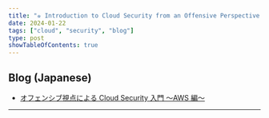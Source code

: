 ```yaml
---
title: "⭐︎ Introduction to Cloud Security from an Offensive Perspective (AWS Edition)"
date: 2024-01-22
tags: ["cloud", "security", "blog"]
type: post
showTableOfContents: true
---
```


## Blog (Japanese)
- [オフェンシブ視点による Cloud Security 入門 〜AWS 編〜](https://scgajge12.hatenablog.com/entry/offensive_cloud_security)

---
